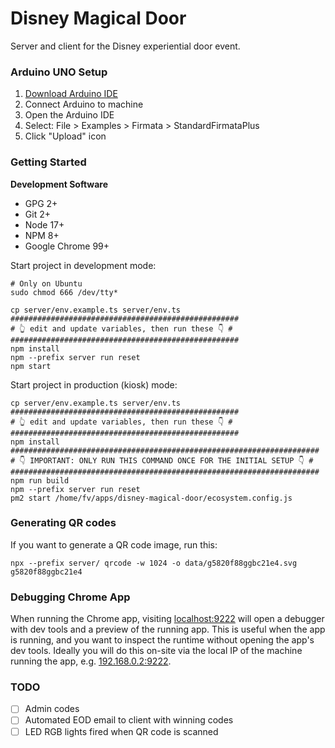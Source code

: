 # Disney Magical Door

Server and client for the Disney experiential door event.

### Arduino UNO Setup

1. [Download Arduino IDE](https://www.arduino.cc/en/software)
2. Connect Arduino to machine
3. Open the Arduino IDE
4. Select: File > Examples > Firmata > StandardFirmataPlus
5. Click "Upload" icon

### Getting Started

**Development Software**

- GPG 2+
- Git 2+
- Node 17+
- NPM 8+
- Google Chrome 99+

Start project in development mode:

```
# Only on Ubuntu
sudo chmod 666 /dev/tty*
```

```shell
cp server/env.example.ts server/env.ts
###################################################
# 👆 edit and update variables, then run these 👇 #
###################################################
npm install
npm --prefix server run reset
npm start
```

Start project in production (kiosk) mode:

```shell
cp server/env.example.ts server/env.ts
###################################################
# 👆 edit and update variables, then run these 👇 #
###################################################
npm install
#####################################################################
# 👇 IMPORTANT: ONLY RUN THIS COMMAND ONCE FOR THE INITIAL SETUP 👇 #
#####################################################################
npm run build
npm --prefix server run reset
pm2 start /home/fv/apps/disney-magical-door/ecosystem.config.js
```

### Generating QR codes

If you want to generate a QR code image, run this:

```shell
npx --prefix server/ qrcode -w 1024 -o data/g5820f88ggbc21e4.svg g5820f88ggbc21e4
```

### Debugging Chrome App

When running the Chrome app, visiting [localhost:9222](http://localhost:9222) will open a debugger
with dev tools and a preview of the running app. This is useful when the app is running, and you want
to inspect the runtime without opening the app's dev tools. Ideally you will do this on-site via the
local IP of the machine running the app, e.g. [192.168.0.2:9222](http://192.168.0.2:9222).

### TODO

- [ ] Admin codes
- [ ] Automated EOD email to client with winning codes
- [ ] LED RGB lights fired when QR code is scanned
